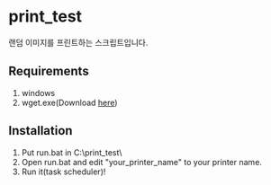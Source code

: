# print_test
랜덤 이미지를 프린트하는 스크립트입니다.

## Requirements
1. windows
2. wget.exe(Download [here](https://eternallybored.org/misc/wget/))

## Installation
1. Put run.bat in C:\print_test\
2. Open run.bat and edit "your_printer_name" to your printer name.
3. Run it(task scheduler)!
